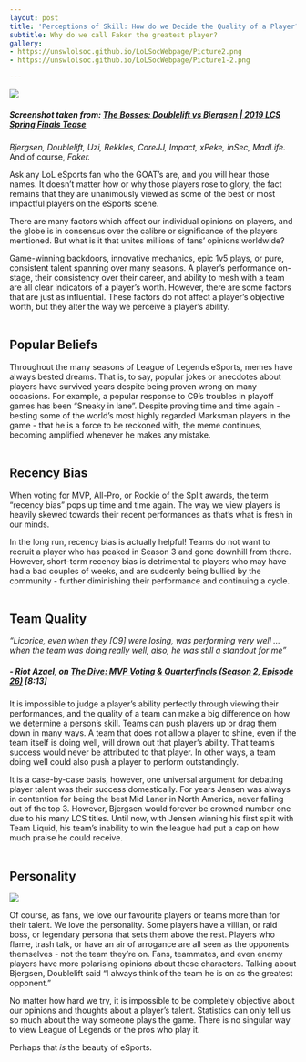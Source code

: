 ```yaml
---
layout: post
title: 'Perceptions of Skill: How do we Decide the Quality of a Player?'
subtitle: Why do we call Faker the greatest player?
gallery:
- https://unswlolsoc.github.io/LoLSocWebpage/Picture2.png
- https://unswlolsoc.github.io/LoLSocWebpage/Picture1-2.png

---
```

![](https://unswlolsoc.github.io/LoLSocWebpage/uploads/Picture1-2.png)

##### **Screenshot taken from:** [The Bosses: Doublelift vs Bjergsen | 2019 LCS Spring Finals Tease](https://www.youtube.com/watch?v=8o1exiJz_EA)

_Bjergsen, Doublelift, Uzi, Rekkles, CoreJJ, Impact, xPeke, inSec, MadLife._  
And of course, _Faker._

Ask any LoL eSports fan who the GOAT’s are, and you will hear those names. It doesn’t matter how or why those players rose to glory, the fact remains that they are unanimously viewed as some of the best or most impactful players on the eSports scene. 

There are many factors which affect our individual opinions on players, and the globe is in consensus over the calibre or significance of the players mentioned. But what is it that unites millions of fans’ opinions worldwide?

Game-winning backdoors, innovative mechanics, epic 1v5 plays, or pure, consistent talent spanning over many seasons. A player’s performance on-stage, their consistency over their career, and ability to mesh with a team are all clear indicators of a player’s worth. However, there are some factors that are just as influential. These factors do not affect a player’s objective worth, but they alter the way we perceive a player’s ability. <br> <br>

## **Popular Beliefs**

Throughout the many seasons of League of Legends eSports, memes have always bested dreams. That is, to say, popular jokes or anecdotes about players have survived years despite being proven wrong on many occasions. For example, a popular response to C9’s troubles in playoff games has been “Sneaky in lane”. Despite proving time and time again - besting some of the world’s most highly regarded Marksman players in the game - that he is a force to be reckoned with, the meme continues, becoming amplified whenever he makes any mistake.
<br> <br>

## **Recency Bias**

When voting for MVP, All-Pro, or Rookie of the Split awards, the term “recency bias” pops up time and time again. The way we view players is heavily skewed towards their recent performances as that’s what is fresh in our minds.

In the long run, recency bias is actually helpful! Teams do not want to recruit a player who has peaked in Season 3 and gone downhill from there. However, short-term recency bias is detrimental to players who may have had a bad couples of weeks, and are suddenly being bullied by the community - further diminishing their performance and continuing a cycle.
<br> <br>

## **Team Quality**

_“Licorice, even when they \[C9\] were losing, was performing very well … when the team was doing really well, also, he was still a standout for me”_

##### - Riot Azael, on [The Dive: MVP Voting & Quarterfinals (Season 2, Episode 26)](https://youtu.be/wkg4GJH2pW4?t=492) \[8:13\]

It is impossible to judge a player’s ability perfectly through viewing their performances, and the quality of a team can make a big difference on how we determine a person’s skill. Teams can push players up or drag them down in many ways. A team that does not allow a player to shine, even if the team itself is doing well, will drown out that player’s ability. That team’s success would never be attributed to that player. In other ways, a team doing well could also push a player to perform outstandingly.

It is a case-by-case basis, however, one universal argument for debating player talent was their success domestically. For years Jensen was always in contention for being the best Mid Laner in North America, never falling out of the top 3. However, Bjergsen would forever be crowned number one due to his many LCS titles. Until now, with Jensen winning his first split with Team Liquid, his team’s inability to win the league had put a cap on how much praise he could receive.
<br> <br>

## Personality

![](https://unswlolsoc.github.io/LoLSocWebpage/uploads/Picture2.png)

Of course, as fans, we love our favourite players or teams more than for their talent. We love the personality. Some players have a villian, or raid boss, or legendary persona that sets them above the rest. Players who flame, trash talk, or have an air of arrogance are all seen as the opponents themselves - not the team they’re on. Fans, teammates, and even enemy players have more polarising opinions about these characters. Talking about Bjergsen, Doublelift said “I always think of the team he is on as the greatest opponent.”

No matter how hard we try, it is impossible to be completely objective about our opinions and thoughts about a player’s talent. Statistics can only tell us so much about the way someone plays the game. There is no singular way to view League of Legends or the pros who play it.

Perhaps that _is_ the beauty of eSports.